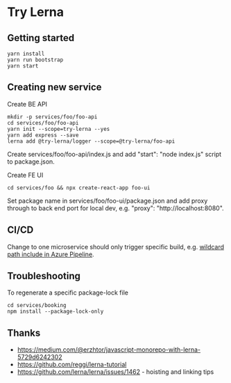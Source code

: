 # Try Lerna

## Getting started

    yarn install
    yarn run bootstrap
    yarn start

## Creating new service

Create BE API

    mkdir -p services/foo/foo-api
    cd services/foo/foo-api
    yarn init --scope=try-lerna --yes
    yarn add express --save
    lerna add @try-lerna/logger --scope=@try-lerna/foo-api

Create services/foo/foo-api/index.js and add "start": "node index.js" script to
package.json.

Create FE UI

    cd services/foo && npx create-react-app foo-ui

Set package name in services/foo/foo-ui/package.json and add proxy through to
back end port for local dev, e.g. "proxy": "http://localhost:8080".

## CI/CD

Change to one microservice should only trigger specific build, e.g. [wildcard
path include in Azure
Pipeline](https://docs.microsoft.com/en-us/azure/devops/pipelines/build/triggers?view=azure-devops&tabs=yaml#paths).

## Troubleshooting

To regenerate a specific package-lock file

    cd services/booking
    npm install --package-lock-only

## Thanks

- <https://medium.com/@erzhtor/javascript-monorepo-with-lerna-5729d6242302>
- <https://github.com/reggi/lerna-tutorial>
- <https://github.com/lerna/lerna/issues/1462> - hoisting and linking tips
